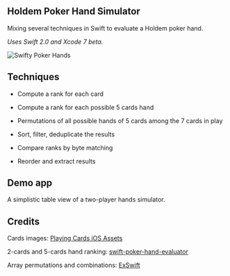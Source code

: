 ## Holdem Poker Hand Simulator

Mixing several techniques in Swift to evaluate a Holdem poker hand.

*Uses Swift 2.0 and Xcode 7 beta.*

![Swifty Poker Hands](https://www.evernote.com/shard/s89/sh/a0adda99-8b13-4fd2-9c00-14d542e21497/c3f58a528636a786/res/207bd881-cf62-4906-9af4-d6062aac9d0e/skitch.png)

## Techniques

- Compute a rank for each card

- Compute a rank for each possible 5 cards hand

- Permutations of all possible hands of 5 cards among the 7 cards in play

- Sort, filter, deduplicate the results

- Compare ranks by byte matching

- Reorder and extract results

## Demo app

A simplistic table view of a two-player hands simulator.

## Credits

Cards images: [Playing Cards iOS Assets](https://github.com/hayeah/playing-cards-assets)

2-cards and 5-cards hand ranking: [swift-poker-hand-evaluator](https://github.com/s4nchez/swift-poker-hand-evaluator)

Array permutations and combinations: [ExSwift](https://github.com/pNre/ExSwift) 


